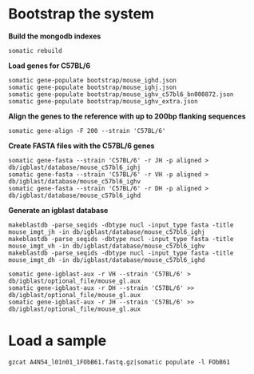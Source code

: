 Bootstrap the system
====================

**Build the mongodb indexes**
```
somatic rebuild
```

**Load genes for C57BL/6**
```
somatic gene-populate bootstrap/mouse_ighd.json 
somatic gene-populate bootstrap/mouse_ighj.json 
somatic gene-populate bootstrap/mouse_ighv_c57bl6_bn000872.json 
somatic gene-populate bootstrap/mouse_ighv_extra.json 
```

**Align the genes to the reference with up to 200bp flanking sequences**
```
somatic gene-align -F 200 --strain 'C57BL/6'
```

**Create FASTA files with the C57BL/6 genes**
```
somatic gene-fasta --strain 'C57BL/6' -r JH -p aligned > db/igblast/database/mouse_c57bl6_ighj
somatic gene-fasta --strain 'C57BL/6' -r VH -p aligned > db/igblast/database/mouse_c57bl6_ighv
somatic gene-fasta --strain 'C57BL/6' -r DH -p aligned > db/igblast/database/mouse_c57bl6_ighd
```

**Generate an igblast database**
```
makeblastdb -parse_seqids -dbtype nucl -input_type fasta -title mouse_imgt_jh -in db/igblast/database/mouse_c57bl6_ighj
makeblastdb -parse_seqids -dbtype nucl -input_type fasta -title mouse_imgt_vh -in db/igblast/database/mouse_c57bl6_ighv
makeblastdb -parse_seqids -dbtype nucl -input_type fasta -title mouse_imgt_dh -in db/igblast/database/mouse_c57bl6_ighd

somatic gene-igblast-aux -r VH --strain 'C57BL/6' >  db/igblast/optional_file/mouse_gl.aux
somatic gene-igblast-aux -r DH --strain 'C57BL/6' >> db/igblast/optional_file/mouse_gl.aux
somatic gene-igblast-aux -r JH --strain 'C57BL/6' >> db/igblast/optional_file/mouse_gl.aux
```

Load a sample
=============
```gzcat A4N54_l01n01_1FObB61.fastq.gz|somatic populate -l FObB61```
